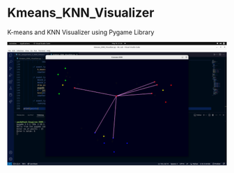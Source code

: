 # Kmeans_KNN_Visualizer
K-means and KNN Visualizer using Pygame Library


![Watch the video](https://github.com/yashps7/Kmeans_KNN_Visualizer/blob/main/outputImage.png)
